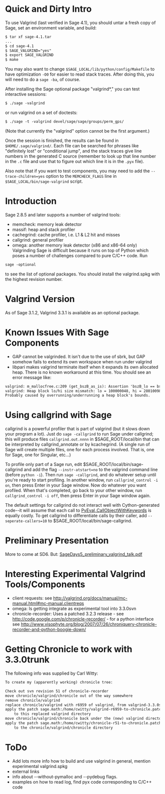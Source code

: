 

# Quick and Dirty Intro

To use Valgrind (last verified in Sage 4.1), you should untar a fresh copy of Sage, set an environment variable, and build: 
```txt
$ tar xf sage-4.1.tar
...
$ cd sage-4.1
$ SAGE_VALGRIND="yes"
$ export SAGE_VALGRIND
$ make
```
You may also want to change `$SAGE_LOCAL/lib/python/config/Makefile` to have optimization `-O0` for easier to read stack traces. After doing this, you will need to do a `sage -ba`, of course. 

After installing the Sage optional package "valgrind*," you can test interactive sessions: 
```txt
$ ./sage -valgrind
```
or run valgrind on a set of doctests: 


```txt
$ ./sage -t -valgrind devel/sage/sage/groups/perm_gps/
```
(Note that currently the "valgrind" option cannot be the first argument.) 

Once the session is finished, the results can be found in `$HOME/.sage/valgrind/`. Each file can be searched for phrases like "definitely lost" or "conditional jump", and the stack traces give line numbers in the generated C source (remember to look up that line number in the `.c` file and use that to figure out which line it is in the `.pyx` file). 

Also note that if you want to test components, you may need to add the `--trace-children=yes` option to the `MEMCHECK_FLAGS` line in `$SAGE_LOCAL/bin/sage-valgrind` script. 


# Introduction

Sage 2.8.5 and later supports a number of valgrind tools: 

* memcheck: memory leak detector 
* massif: heap and stack profiler 
* cachegrind: cache profiler, i.e. L1 & L2 hit and misses 
* callgrind: general profiler 
* omega: another memory leak detector (x86 and x86-64 only) 
Valgrinding Sage is difficult because it runs on top of Python which poses a number of challenges compared to pure C/C++ code. Run 
```txt
sage -optional
```
to see the list of optional packages. You should install the valgrind.spkg with the highest revision number. 


# Valgrind Version

As of Sage 3.1.2, Valgrind 3.3.1 is available as an optional package. 


# Known Issues With Sage Components

* GAP cannot be valgrinded. It isn't due to the use of sbrk, but GAP somehow fails to extend its own workspace when run under valgrind 
* libpari makes valgrind terminate itself when it expands its own allocated heap. There is no known workaround at this time. You should see an error message like: 

```txt
valgrind: m_mallocfree.c:209 (get_bszB_as_is): Assertion 'bszB_lo == bszB_hi' failed.
valgrind: Heap block lo/hi size mismatch: lo = 100000048, hi = 280100984.
Probably caused by overrunning/underrunning a heap block's bounds.
```

# Using callgrind with Sage

callgrind is a powerful profiler that is part of valgrind (but it slows down your program a lot).  Just do `sage -callgrind` to run Sage under callgrind; this will produce files `callgrind.out.nnnn` in $SAGE_ROOT/local/bin that can be interpreted by callgrind_annotate or by kcachegrind.  (A single run of Sage will create multiple files, one for each process involved.  That is, one for Sage, one for Singular, etc...) 

To profile only part of a Sage run, edit $SAGE_ROOT/local/bin/sage-callgrind and add the flag `--instr-atstart=no` to the valgrind command line (before `python -i`).  Then run `sage -callgrind`, and do whatever setup until you're ready to start profiling.  In another window, run `callgrind_control -i on`, then press Enter in your Sage window.  Now do whatever you want profiled.  When that's completed, go back to your other window, run `callgrind_control -i off`, then press Enter in your Sage window again. 

The default settings for callgrind do not interact well with Cython-generated code--it will assume that each call to <a href="/PyEval">PyEval</a>_<a href="/CallObjectWithKeywords">CallObjectWithKeywords</a> is equally costly.  To get callgrind to differentiate calls by their caller, add `--seperate-callers=10` to $SAGE_ROOT/local/bin/sage-callgrind. 


# Preliminary Presentation

More to come at SD6. But: <a href="ValgrindingSage/SageDays5_preliminary_valgrind_talk.pdf">SageDays5_preliminary_valgrind_talk.pdf</a> 


# Interesting Experimental Valgrind Tools/Components

* client requests: see <a href="http://valgrind.org/docs/manual/mc-manual.html#mc-manual.clientreqs">http://valgrind.org/docs/manual/mc-manual.html#mc-manual.clientreqs</a> 
* omega: Is getting integrate as experimental tool into 3.3.0svn 
* chronicle-recorder: Uses a patched 3.2.3 release - see <a href="http://code.google.com/p/chronicle-recorder/">http://code.google.com/p/chronicle-recorder/</a> - for a python interface see <a href="http://www.visophyte.org/blog/2007/07/26/chroniquery-chronicle-recorder-and-python-boogie-down/">http://www.visophyte.org/blog/2007/07/26/chroniquery-chronicle-recorder-and-python-boogie-down/</a> 

# Getting Chronicle to work with 3.3.0trunk

The following info was supplied by Carl Witty: 
```txt
To create my (apparently working) chronicle tree:

Check out svn revision 51 of chronicle-recorder
move chronicle/valgrind/chronicle out of the way somewhere
remove chronicle/valgrind
replace chronicle/valgrind with r6959 of valgrind, from valgrind-3.3.0svn-r6959
apply the patch sage.math:/home/cwitty/valgrind-r6959-to-chronicle.patch 
    to this replaced valgrind directory
move chronicle/valgrind/chronicle back under the (new) valgrind directory
apply the patch sage.math:/home/cwitty/chronicle-r51-to-chronicle.patch
    to the chronicle/valgrind/chronicle directory
```

# ToDo

* Add lots more info how to build and use valgrind in general, mention experimental valgrind.spkg 
* external links 
* info about --without-pymalloc and --pydebug flags. 
* examples on how to read log, find pyx code corresponding to C/C++ code 